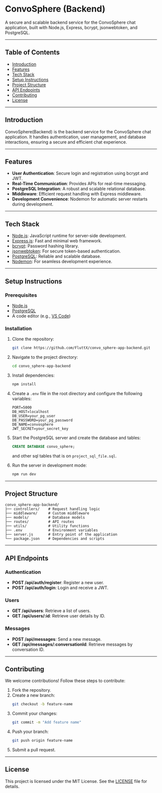 # ConvoSphere (Backend)

A secure and scalable backend service for the ConvoSphere chat application, built with Node.js, Express, bcrypt, jsonwebtoken, and PostgreSQL.

---

## Table of Contents

- [Introduction](#introduction)
- [Features](#features)
- [Tech Stack](#tech-stack)
- [Setup Instructions](#setup-instructions)
- [Project Structure](#project-structure)
- [API Endpoints](#api-endpoints)
- [Contributing](#contributing)
- [License](#license)

---

## Introduction

ConvoSphere(Backend) is the backend service for the ConvoSphere chat application. It handles authentication, user management, and database interactions, ensuring a secure and efficient chat experience.

---

## Features

- **User Authentication**: Secure login and registration using bcrypt and JWT.
- **Real-Time Communication**: Provides APIs for real-time messaging.
- **PostgreSQL Integration**: A robust and scalable relational database.
- **Middleware**: Efficient request handling with Express middleware.
- **Development Convenience**: Nodemon for automatic server restarts during development.

---

## Tech Stack

- [Node.js](https://nodejs.org/): JavaScript runtime for server-side development.
- [Express.js](https://expressjs.com/): Fast and minimal web framework.
- [bcrypt](https://www.npmjs.com/package/bcrypt): Password hashing library.
- [jsonwebtoken](https://www.npmjs.com/package/jsonwebtoken): For secure token-based authentication.
- [PostgreSQL](https://www.postgresql.org/): Reliable and scalable database.
- [Nodemon](https://nodemon.io/): For seamless development experience.

---

## Setup Instructions

### Prerequisites

- [Node.js](https://nodejs.org/)
- [PostgreSQL](https://www.postgresql.org/)
- A code editor (e.g., [VS Code](https://code.visualstudio.com/))

### Installation

1. Clone the repository:
   ```bash
   git clone https://github.com/FluttX/convo_sphere-app-backend.git
   ```

2. Navigate to the project directory:
   ```bash
   cd convo_sphere-app-backend
   ```

3. Install dependencies:
   ```bash
   npm install
   ```

4. Create a `.env` file in the root directory and configure the following variables:
   ```env
   PORT=5000
   DB_HOST=localhost
   DB_USER=your_pg_user
   DB_PASSWORD=your_pg_password
   DB_NAME=convosphere
   JWT_SECRET=your_secret_key
   ```

5. Start the PostgreSQL server and create the database and tables:
   ```sql
   CREATE DATABASE convo_sphere;
   ```

   and other sql tables that is on `project_sql_file.sql`.

6. Run the server in development mode:
   ```bash
   npm run dev
   ```

---

## Project Structure

```
convo_sphere-app-backend/
├── controllers/    # Request handling logic
├── middleware/     # Custom middleware
├── models/         # Database models
├── routes/         # API routes
├── utils/          # Utility functions
├── .env            # Environment variables
├── server.js       # Entry point of the application
└── package.json    # Dependencies and scripts
```

---

## API Endpoints

### Authentication
- **POST /api/auth/register**: Register a new user.
- **POST /api/auth/login**: Login and receive a JWT.

### Users
- **GET /api/users**: Retrieve a list of users.
- **GET /api/users/:id**: Retrieve user details by ID.

### Messages
- **POST /api/messages**: Send a new message.
- **GET /api/messages/:conversationId**: Retrieve messages by conversation ID.

---

## Contributing

We welcome contributions! Follow these steps to contribute:

1. Fork the repository.
2. Create a new branch:
   ```bash
   git checkout -b feature-name
   ```
3. Commit your changes:
   ```bash
   git commit -m "Add feature name"
   ```
4. Push your branch:
   ```bash
   git push origin feature-name
   ```
5. Submit a pull request.

---

## License

This project is licensed under the MIT License. See the [LICENSE](LICENSE) file for details.
